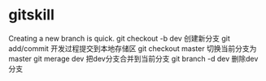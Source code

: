 # gitskill
Creating a new branch is quick.
git checkout -b dev 创建新分支
git add/commit      开发过程提交到本地存储区
git checkout master 切换当前分支为master
git merage dev      把dev分支合并到当前分支
git branch -d dev   删除dev分支